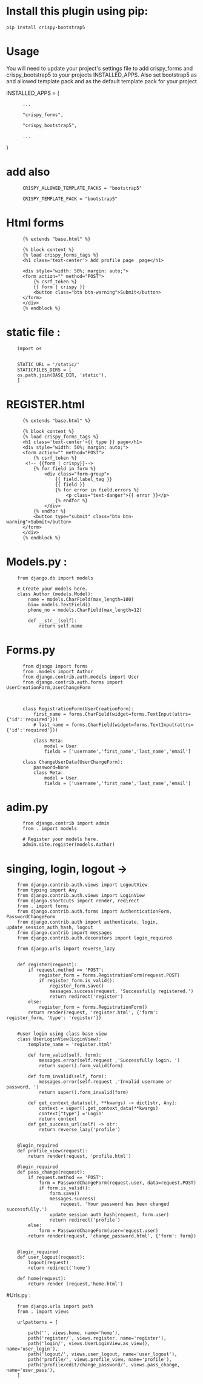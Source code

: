 # Install this plugin using pip:
  
    
    pip install crispy-bootstrap5
    


# Usage
You will need to update your project's settings file to add crispy_forms and crispy_bootstrap5 to your projects INSTALLED_APPS. Also set bootstrap5 as and allowed template pack and as the default template pack for your project


INSTALLED_APPS = (

          ...
          
          "crispy_forms",
          
          "crispy_bootstrap5",
          
          ...
    
)
# add also 

          CRISPY_ALLOWED_TEMPLATE_PACKS = "bootstrap5"
      
          CRISPY_TEMPLATE_PACK = "bootstrap5"


# Html forms 

          {% extends "base.html" %}
      
          {% block content %}
          {% load crispy_forms_tags %}
          <h1 class='text-center'> Add profile page  page</h1>
      
          <div style="width: 50%; margin: auto;">
          <form action="" method="POST">
              {% csrf_token %}
              {{ form | crispy }}
              <button class="btn btn-warning">Submit</button>
          </form>
          </div>
          {% endblock %}


# static file : 

        import os
        
    
        STATIC_URL = '/static/'
        STATICFILES_DIRS = [
        os.path.join(BASE_DIR, 'static'),
        ]
    
      
        

# REGISTER.html
          {% extends "base.html" %}
      
          {% block content %}
          {% load crispy_forms_tags %}
          <h1 class='text-center'>{{ type }} page</h1>
          <div style="width: 50%; margin: auto;">
          <form action="" method="POST">
              {% csrf_token %}
           <!-- {{form | crispy}}-->   
              {% for field in form %}
                  <div class="form-group">
                      {{ field.label_tag }}
                      {{ field }}
                      {% for error in field.errors %}
                          <p class="text-danger">{{ error }}</p>
                      {% endfor %}
                  </div>
              {% endfor %}
              <button type="submit" class="btn btn-warning">Submit</button>
          </form>
          </div>
          {% endblock %}





# Models.py :
        
        from django.db import models
        
        # Create your models here.
        class Author (models.Model):
            name = models.CharField(max_length=100)
            bio= models.TextField()
            phone_no = models.CharField(max_length=12)
            
            def __str__(self):
                return self.name
    

# Forms.py 
          from django import forms
          from .models import Author
          from django.contrib.auth.models import User 
          from django.contrib.auth.forms import UserCreationForm,UserChangeForm
          
          
          
          class RegistrationForm(UserCreationForm):
              first_name = forms.CharField(widget=forms.TextInput(attrs={'id':'required'}))
              # last_name = forms.CharField(widget=forms.TextInput(attrs={'id':'required'}))
          
              class Meta:
                  model = User
                  fields = ['username','first_name','last_name','email']
                  
          class ChangeUserData(UserChangeForm):
              password=None
              class Meta:
                  model = User
                  fields = ['username','first_name','last_name','email']


# adim.py 

          from django.contrib import admin
          from . import models
          
          # Register your models here.
          admin.site.register(models.Author)



# singing, login, logout ->
             
        from django.contrib.auth.views import LogoutView
        from typing import Any
        from django.contrib.auth.views import LoginView
        from django.shortcuts import render, redirect
        from . import forms
        from django.contrib.auth.forms import AuthenticationForm, PasswordChangeForm
        from django.contrib.auth import authenticate, login, update_session_auth_hash, logout
        from django.contrib import messages
        from django.contrib.auth.decorators import login_required
        
        from django.urls import reverse_lazy
        
        
        def register(request):
            if request.method == 'POST':
                register_form = forms.RegistrationForm(request.POST)
                if register_form.is_valid():
                    register_form.save()
                    messages.success(request, 'Successfully registered.')
                    return redirect('register')
            else:
                register_form = forms.RegistrationForm()
            return render(request, 'register.html', {'form': register_form, 'type': 'register'})
        
        
        #user login using class base view
        class UserLoginView(LoginView):
            template_name = 'register.html'
            
            def form_valid(self, form):
                messages.error(self.request ,'Successfully login. ')
                return super().form_valid(form)
            
            def form_invalid(self, form):
                messages.error(self.request ,'Invalid username or password. ')
                return super().form_invalid(form)
                
            def get_context_data(self, **kwargs) -> dict[str, Any]:
                context = super().get_context_data(**kwargs)
                context["type"] ='Login' 
                return context
            def get_success_url(self) -> str:
                return reverse_lazy('profile')
                
        
        @login_required
        def profile_view(request):
            return render(request, 'profile.html')
        
        @login_required
        def pass_change(request):
            if request.method == 'POST':
                form = PasswordChangeForm(request.user, data=request.POST)
                if form.is_valid():
                    form.save()
                    messages.success(
                        request, 'Your password has been changed successfully.')
                    update_session_auth_hash(request, form.user)
                    return redirect('profile')
            else:
                form = PasswordChangeForm(user=request.user)
            return render(request, 'change_password.html', {'form': form})
        
        
        @login_required
        def user_logout(request):
            logout(request)
            return redirect('home')
        
        def home(request):
            return render (request,'home.html')
        

#Urls.py :

        from django.urls import path
        from . import views
        
        urlpatterns = [
            
            path('', views.home, name='home'),
            path('register/', views.register, name='register'),
            path('login/', views.UserLoginView.as_view(), name='user_login'), 
            path('logout/', views.user_logout, name='user_logout'), 
            path('profile/', views.profile_view, name='profile'), 
            path('profile/edit/change_password/', views.pass_change, name='user_pass'),  
        ]
        





            

